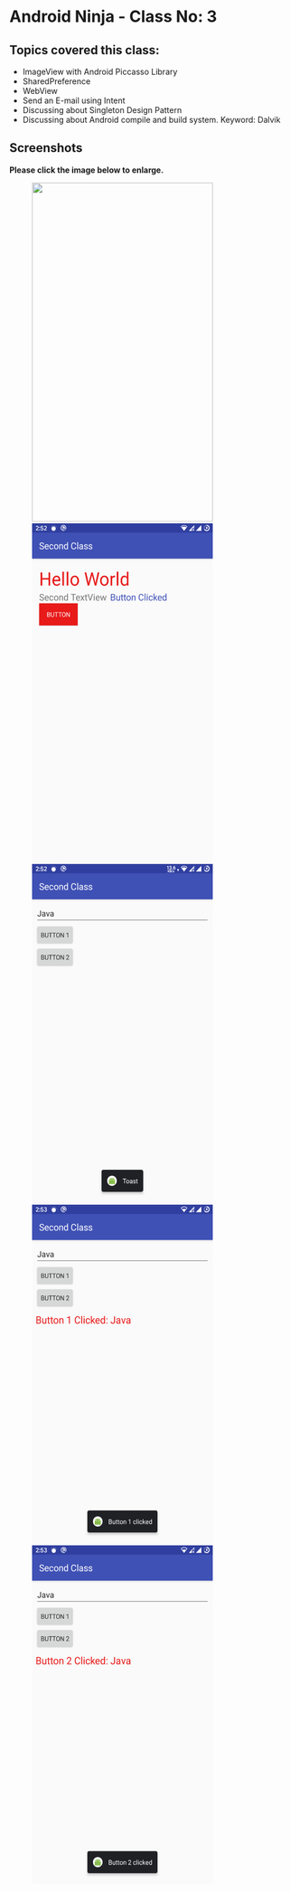 # Android Ninja - Class No: 3 #

## Topics covered this class:

- ImageView with Android Piccasso Library
- SharedPreference
- WebView
- Send an E-mail using Intent
- Discussing about Singleton Design Pattern
- Discussing about Android compile and build system. Keyword: Dalvik

## Screenshots

**Please click the image below to enlarge.**

<img src="https://github.com/KamrulSh/Android-Development-Course/blob/master/02-SecondClass/screenshots/Screenshot_20200902-000422_Third_Class.png" height="600" width="320" hspace="40"><img src="https://github.com/KamrulSh/Android-Development-Course/blob/master/02-SecondClass/screenshots/Screenshot_20200901-145241_Second_Class.png" height="600" width="320" hspace="40"><img src="https://github.com/KamrulSh/Android-Development-Course/blob/master/02-SecondClass/screenshots/Screenshot_20200901-145255_Second_Class.png" height="600" width="320" hspace="40"><img src="https://github.com/KamrulSh/Android-Development-Course/blob/master/02-SecondClass/screenshots/Screenshot_20200901-145303_Second_Class.png" height="600" width="320" hspace="40"><img src="https://github.com/KamrulSh/Android-Development-Course/blob/master/02-SecondClass/screenshots/Screenshot_20200901-145307_Second_Class.png" height="600" width="320" hspace="40">

